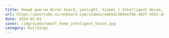 ```yaml
---
title: Умный дом на Wiren board, yeelight, Xiaomi | Intelligent House, 2021
url: https://peertube.wirenboard.com/videos/embed/389ee766-a92f-4562-a81f-47950d55883c
date: 2024-05-01
cover: /img/video/smart_home_inteligent_house.jpg
category: buildings
---
```

